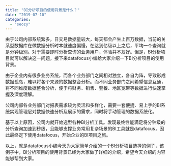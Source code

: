 ```yaml
---
title: "BI分析项目的使用背景是什么？"
date: "2019-07-10"
categories: 
  - "seozy"
---
```


由于公司内部系统繁多，日交易数据量较大，每天都会产生上百万数据，当前的关系型数据库在做数据分析时本就速度偏慢，在达到亿级以上之后，平均一个查询就是分钟级别。对于需要即时分析查询的业务用户，体验并不友好。但是，BI分析项目就可以解决这一问题，接下来datafocus小编给大家介绍一下BI分析项目的使用背景。

由于企业内有很多业务系统，而各个业务部门之间相对独立，各自为阵，导致形成数据孤岛，难以将各个来源的数据整合分析。而不同业务部门之间希望信息互通，将不同维度数据整合分析，便于将财务、销售、套餐、地区宽带等数据进行快速掌握及深度理解。

公司内部各业务部门对报表需求较为灵活和多样化，需要一套便捷、易上手的BI系统实现管理层对数据快速分析及展示的需求，同时将手动管理的数据系统化。

基于以上原因，公司内就开始选型各种BI分析工具。发现最终性能满足将分钟级的分析查询加速到秒级，且能够支撑业务常用复杂场景的BI工具就是datafocus，因此最终定下使用datafocus，开始企业的BI项目之旅。

以上，就是datafocus小编今天为大家简单介绍的一个BI分析项目选择的例子，该例子中，BI分析项目的使用背景已经为大家做了详细的介绍，希望今天介绍的内容能够帮到大家。

